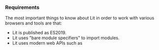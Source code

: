 ### Requirements

The most important things to know about Lit in order to work with various
browsers and tools are that:

- Lit is published as ES2019.
- Lit uses "bare module specifiers" to import modules.
- Lit uses modern web APIs such as <template>, custom elements, shadow DOM,
    and ParentNode.

These features are supported by the latest versions of major browsers
(including Chrome, Edge, Safari, and Firefox) and most popular tools
(such as Rollup, Webpack, Babel, and Terser) with the exception of bare
module specifier support in browsers.



![Logo](./docs/mock/Timer.jpg)

Mock Design: [Lorenzo Buosi](https://dribbble.com/lorenzobuosi)

See [Page](https://dribbble.com/shots/1012575--Freebie-Timer)
